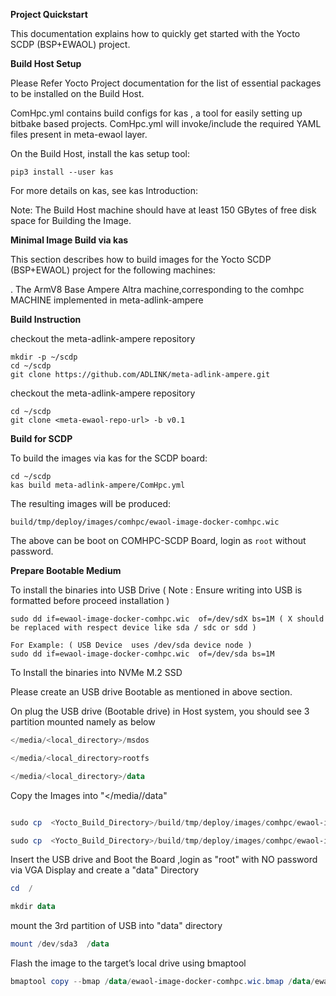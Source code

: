 **Project Quickstart**

This documentation explains how to quickly get started with the Yocto SCDP (BSP+EWAOL) project. 

**Build Host Setup**

Please Refer Yocto Project documentation for the list of essential packages to be installed on the Build Host.

ComHpc.yml contains build configs for kas , a tool for easily setting up bitbake based projects. ComHpc.yml will invoke/include the required YAML files present in meta-ewaol layer. 

On the Build Host, install the kas setup tool:

```shell
pip3 install --user kas
```


For more details on kas, see kas Introduction:

Note: The Build Host machine should have at least 150 GBytes of free disk space for Building the Image.

**Minimal Image Build via kas**

This section describes how to build images for the Yocto SCDP (BSP+EWAOL) project for the
following machines:

 . The ArmV8 Base Ampere Altra machine,corresponding to the comhpc MACHINE implemented in meta-adlink-ampere

**Build Instruction**

checkout the meta-adlink-ampere repository 

```shell
mkdir -p ~/scdp 
cd ~/scdp 
git clone https://github.com/ADLINK/meta-adlink-ampere.git 
```


checkout the meta-adlink-ampere repository 

```shell
cd ~/scdp
git clone <meta-ewaol-repo-url> -b v0.1
```

**Build for SCDP**

To build the images via kas for the SCDP board:

```shell
cd ~/scdp
kas build meta-adlink-ampere/ComHpc.yml
```


The resulting images will be produced: 

```shell
build/tmp/deploy/images/comhpc/ewaol-image-docker-comhpc.wic
```

The above can be boot on COMHPC-SCDP Board, login as `root` without password.

**Prepare Bootable Medium**

To install the binaries into USB Drive  ( Note : Ensure writing into USB is formatted before proceed installation )

```shell
sudo dd if=ewaol-image-docker-comhpc.wic  of=/dev/sdX bs=1M ( X should be replaced with respect device like sda / sdc or sdd )

For Example: ( USB Device  uses /dev/sda device node )
sudo dd if=ewaol-image-docker-comhpc.wic  of=/dev/sda bs=1M
```

To Install the binaries into NVMe M.2 SSD 

Please create an USB drive Bootable as mentioned in above section.

On plug the USB drive (Bootable drive) in Host system, you should see 3 partition mounted namely as below 

```powershell
</media/<local_directory>/msdos

</media/<local_directory>rootfs

</media/<local_directory>/data
```

Copy the Images into "</media/<directory>/data"

```powershell

sudo cp  <Yocto_Build_Directory>/build/tmp/deploy/images/comhpc/ewaol-image-docker-comhpc.wic.bz2 </media/<directory>/data
```

```powershell
sudo cp  <Yocto_Build_Directory>/build/tmp/deploy/images/comhpc/ewaol-image-docker-comhpc.wic.bmap  </media/<directory>/data
```

Insert the USB drive  and Boot the Board ,login as "root" with NO password via VGA Display and create a "data" Directory

```powershell
cd  /

mkdir data
```

mount the 3rd partition of USB into "data" directory 

```powershell
mount /dev/sda3  /data
```

Flash the image to the target’s local drive using bmaptool

```powershell
bmaptool copy --bmap /data/ewaol-image-docker-comhpc.wic.bmap /data/ewaol-image-docker-comhpc.wic.bz2 /dev/nvme0n1
```

